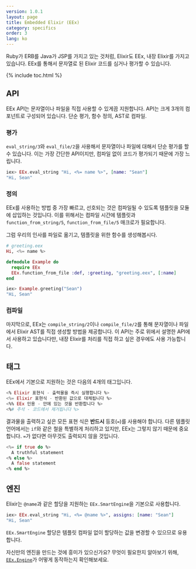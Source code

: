 ```yaml
---
version: 1.0.1
layout: page
title: Embedded Elixir (EEx)
category: specifics
order: 3
lang: ko
---
```


Ruby가 ERB를 Java가 JSP를 가지고 있는 것처럼, Elixir도 EEx, 내장 Elixir를 가지고 있습니다. EEx를 통해서 문자열로 된 Elixir 코드를 심거나 평가할 수 있습니다.

{% include toc.html %}

## API

EEx API는 문자열이나 파일을 직접 사용할 수 있게끔 지원합니다. API는 크게 3개의 컴포넌트로 구성되어 있습니다. 단순 평가, 함수 정의, AST로 컴파일.

### 평가

`eval_string/3`와 `eval_file/2`을 사용해서 문자열이나 파일에 대해서 단순 평가를 할 수 있습니다. 이는 가장 간단한 API이지만, 컴파일 없이 코드가 평가되기 때문에 가장 느립니다.

```elixir
iex> EEx.eval_string "Hi, <%= name %>", [name: "Sean"]
"Hi, Sean"
```

### 정의

EEx를 사용하는 방법 중 가장 빠르고, 선호되는 것은 컴파일될 수 있도록 템플릿을 모듈에 삽입하는 것입니다. 이를 위해서는 컴파일 시간에 템플릿과 `function_from_string/5`, `function_from_file/5` 매크로가 필요합니다.

그럼 우리의 인사를 파일로 옮기고, 템플릿을 위한 함수를 생성해봅시다.

```elixir
# greeting.eex
Hi, <%= name %>

defmodule Example do
  require EEx
  EEx.function_from_file :def, :greeting, "greeting.eex", [:name]
end

iex> Example.greeting("Sean")
"Hi, Sean"
```

### 컴파일

마지막으로, EEx는 `compile_string/2`이나 `compile_file/2`를 통해 문자열이나 파일에서 Elixir AST를 직접 생성할 방법을 제공합니다. 이 API는 주로 위에서 설명한 API에서 사용하고 있습니다만, 내장 Elixir를 처리를 직접 하고 싶은 경우에도 사용 가능합니다.

## 태그

EEx에서 기본으로 지원하는 것은 다음의 4개의 태그입니다.

```elixir
<% Elixir 표현식 - 출력물을 즉시 실행합니다 %>
<%= Elixir 표현식 - 반환된 값으로 대체됩니다 %>
<%% EEx 인용 - 안에 있는 것을 반환합니다 %>
<%# 주석 - 코드에서 제거됩니다 %>
```

결과물을 출력하고 싶은 모든 표현 식은 __반드시__ 등호(`=`)를 사용해야 합니다. 다른 템플릿 언어에서는 `if`와 같은 철을 특별하게 처리하고 있지만, EEx는 그렇지 않기 때문에 중요합니다. `=`가 없다면 아무것도 출력되지 않을 것입니다.

```elixir
<%= if true do %>
  A truthful statement
<% else %>
  A false statement
<% end %>
```

## 엔진

Elixir는 `@name`과 같은 할당을 지원하는 `EEx.SmartEngine`을 기본으로 사용합니다.

```elixir
iex> EEx.eval_string "Hi, <%= @name %>", assigns: [name: "Sean"]
"Hi, Sean"
```

`EEx.SmartEngine` 할당은 템플릿 컴파일 없이 할당하는 값을 변경할 수 있으므로 유용합니다.

자신만의 엔진을 만드는 것에 흥미가 있으신가요? 무엇이 필요한지 알아보기 위해, [`EEx.Engine`](https://hexdocs.pm/eex/EEx.Engine.html)가 어떻게 동작하는지 확인해보세요.
